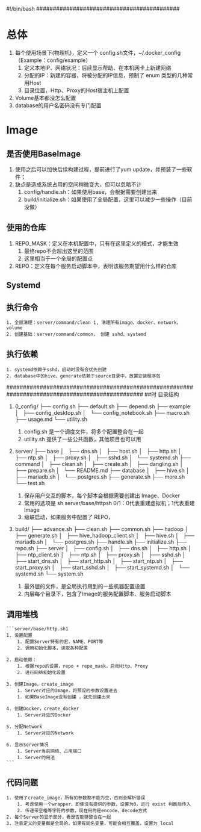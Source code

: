 #!/bin/bash
###########################################
# 总体
1. 每个使用场景下(物理机)，定义一个 config.sh文件，~/.docker_config（Example：config/example）
    1. 定义本地IP、网络状况：后续显示帮助、在本机网卡上新建网络
    2. 分配的IP：新建的容器，将被分配的IP信息，预制了 enum 类型的几种常用Host
    3. 目录位置，Http、Proxy的Host宿主机上配置
2. Volume基本都没怎么配置
3. database的用户名密码没有专门配置

# Image
## 是否使用BaseImage
1. 使用之后可以加快后续构建过程，提前进行了yum update，并预装了一些软件；
2. 缺点是造成系统占用的空间稍微变大，但可以忽略不计
    1. config/handle.sh：如果使用base，会根据需要创建出来
    2. build/initialize.sh：如果使用了全局配置，这里可以减少一些操作（目前没做）

## 使用的仓库
1. REPO_MASK：定义在本机配置中，只有在这里定义的模式，才能生效
    1. 最终repo不会超出这里的范围
    2. 这里相当于一个全局的配置点
2. REPO：定义在每个服务启动脚本中，表明该服务期望用什么样的仓库

## Systemd

## 执行命令
    1. 全部清理：server/command/clean 1, 清理所有image、docker、network、volume
    2. 创建基础：server/command/common， 创建 sshd、systemd

## 执行依赖
    1. systemd依赖于sshd，启动时没有会优先创建
    2. database中的hive、generate依赖于source目录中，放置安装程序包

#################################################################################################
##时 目录结构
1. 0_config/
    ├── config.sh
    ├── default.sh
    ├── depend.sh
    ├── example
    │   ├── config_desktop.sh
    │   └── config_notebook.sh
    ├── macro.sh
    ├── usage.md
    └── utility.sh
    1. config.sh 是一个调度文件，将多个配置整合在一起
    2. utility.sh 提供了一些公共函数，其他项目也可以用

2. server/ 
    ├── base
    │   ├── dns.sh
    │   ├── host.sh
    │   ├── http.sh
    │   ├── ntp.sh
    │   ├── proxy.sh
    │   ├── sshd.sh
    │   └── systemd.sh
    ├── command
    │   ├── clean.sh
    │   ├── create.sh
    │   ├── dangling.sh
    │   ├── prepare.sh
    │   └── README.md
    ├── database
    │   ├── hive.sh
    │   ├── mariadb.sh
    │   └── postgres.sh
    ├── generate.sh
    ├── more.sh
    └── test.sh

    1. 保存用户交互的脚本，每个脚本会根据需要创建出 Image、Docker
    2. 常用的选项是 sh server/base/httpsh 0/1：0代表重建虚拟机；1代表重建Image
    3. 级联启动，如果服务中配置了 REPO，

3. build/
    ├── advance.sh
    ├── clean.sh
    ├── common.sh
    ├── hadoop
    │   ├── generate.sh
    │   ├── hive_hadoop_client.sh
    │   ├── hive.sh
    │   ├── mariadb.sh
    │   └── postgres.sh
    ├── handle.sh
    ├── initialize.sh
    ├── repo.sh
    ├── server
    │   ├── config.sh
    │   ├── dns.sh
    │   ├── http.sh
    │   ├── ntp_client.sh
    │   ├── ntp.sh
    │   ├── proxy.sh
    │   ├── sshd.sh
    │   ├── start_dns.sh
    │   ├── start_http.sh
    │   ├── start_ntp.sh
    │   ├── start_proxy.sh
    │   ├── start_sshd.sh
    │   ├── start_systemd.sh
    │   └── systemd.sh
    └── system.sh

    1. 最外层的文件，是全局执行用到的一些机器配置设置
    2. 内层每个目录下，包含了Image的服务配置脚本、服务启动脚本

## 调用堆栈
    ```server/base/http.sh1
    1. 设置配置
        1. 配置Server特有的宏，NAME、PORT等
        2. 调用初始化脚本，读取各种配置
    
    2. 启动依赖：
        1. 根据repo的设置，repo + repo_mask，启动Http、Proxy
        2. 进行网络初始化设置
    
    3. 创建Image，create_image
        1. Server对应的Image，将预设的参数设置进去
        1. 如果BaseImage没有创建 ，就先创建出来
    
    4. 创建Docker，create_docker
        1. Server对应的Docker
    
    5. 分配Network
        1. Server对应的Network
    
    6. 显示Server情况
        1. Server当前网络、占用端口
        1. Server的用法
    ```

## 代码问题
    1. 使用了create_image，所有的参数都不能为空，否则会解析错误
        1. 考虑使用一个wrapper，即使没有提供的参数，设置为0，进行 exist 判断后传入
        2. 传递带空格等字符的参数，现在用的是encode、decode方式 
    2. 每个Server的显示部分，看是否能够整合在一起
    3. 注意定义的变量都是全局的，如果有同名变量，可能会相互覆盖，设置为 local
